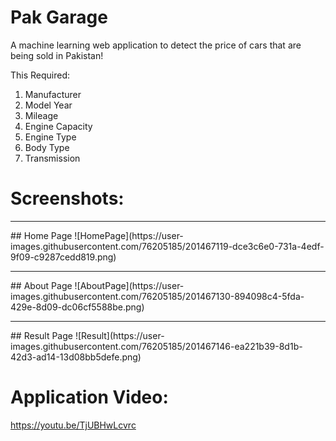 # Pak Garage
A machine learning web application to detect the price of cars that are being sold in Pakistan!

This Required:
1) Manufacturer
2) Model Year
3) Mileage
4) Engine Capacity
5) Engine Type
6) Body Type
7) Transmission

# Screenshots:
<hr>
## Home Page
![HomePage](https://user-images.githubusercontent.com/76205185/201467119-dce3c6e0-731a-4edf-9f09-c9287cedd819.png)
<hr>
## About Page
![AboutPage](https://user-images.githubusercontent.com/76205185/201467130-894098c4-5fda-429e-8d09-dc06cf5588be.png)
<hr>
## Result Page
![Result](https://user-images.githubusercontent.com/76205185/201467146-ea221b39-8d1b-42d3-ad14-13d08bb5defe.png)

# Application Video:
https://youtu.be/TjUBHwLcvrc
